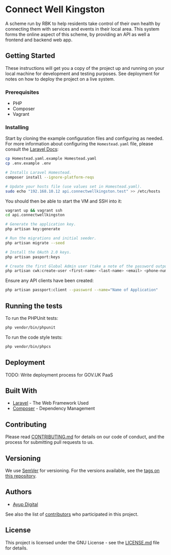 # Connect Well Kingston

A scheme run by RBK to help residents take control of their own health by connecting them with services and events in their local area.
This system forms the online aspect of this scheme, by providing an API as well a frontend and backend web app.

## Getting Started

These instructions will get you a copy of the project up and running on your local machine for development and testing purposes. 
See deployment for notes on how to deploy the project on a live system.

### Prerequisites

* PHP
* Composer
* Vagrant

### Installing

Start by cloning the example configuration files and configuring as needed. For more information about configuring the 
`Homestead.yaml` file, please consult the [Laravel Docs](https://laravel.com/docs/5.6/homestead):

```bash
cp Homestead.yaml.example Homestead.yaml
cp .env.example .env

# Installs Laravel Homestead.
composer install --ignore-platform-reqs

# Update your hosts file (use values set in Homestead.yaml).
sudo echo "192.168.10.12 api.connectwellkingston.test" >> /etc/hosts
```

You should then be able to start the VM and SSH into it:

```bash
vagrant up && vagrant ssh
cd api.connectwellkingston

# Generate the application key.
php artisan key:generate

# Run the migrations and initial seeder.
php artisan migrate --seed

# Install the OAuth 2.0 keys.
php artisan pasport:keys

# Create the first Global Admin user (take a note of the password outputted).
php artisan cwk:create-user <first-name> <last-name> <email> <phone-number>
```

Ensure any API clients have been created:

```bash
php artisan passport:client --password --name="Name of Application"
```

## Running the tests

To run the PHPUnit tests:
 
```bash
php vendor/bin/phpunit
```

To run the code style tests:

```bash
php vendor/bin/phpcs
```

## Deployment

TODO: Write deployment process for GOV.UK PaaS

## Built With

* [Laravel](https://laravel.com/docs/) - The Web Framework Used
* [Composer](https://getcomposer.org/doc/) - Dependency Management

## Contributing

Please read [CONTRIBUTING.md](CONTRIBUTING.md) for details on our code of conduct, and the process for submitting pull requests to us.

## Versioning

We use [SemVer](http://semver.org/) for versioning. For the versions available, see the [tags on this repository](https://github.com/RoyalBoroughKingston/cwk-api/tags). 

## Authors

* [Ayup Digital](https://ayup.agency/)

See also the list of [contributors](https://github.com/RoyalBoroughKingston/cwk-api/contributors) who participated in this project.

## License

This project is licensed under the GNU License - see the [LICENSE.md](LICENSE.md) file for details.
